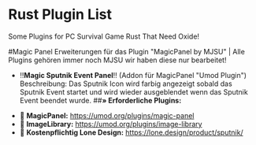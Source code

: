 # Rust Plugin List
Some Plugins for PC Survival Game Rust That Need Oxide!

#Magic Panel Erweiterungen für das Plugin "MagicPanel by MJSU" | Alle Plugins gehören immer noch MJSU wir haben diese nur bearbeitet!
* :bangbang:**Magic Sputnik Event Panel**:bangbang: (Addon für MagicPanel "Umod Plugin")
Beschreibung: Das Sputnik Icon wird farbig angezeigt sobald das Sputnik Event startet und wird wieder ausgeblendet wenn das Sputnik Event beendet wurde.
##**» Erforderliche Plugins:**
- :link: **MagicPanel:** https://umod.org/plugins/magic-panel
- :link: **ImageLibrary:** https://umod.org/plugins/image-library
- :link: **Kostenpflichtig Lone Design:** https://lone.design/product/sputnik/
